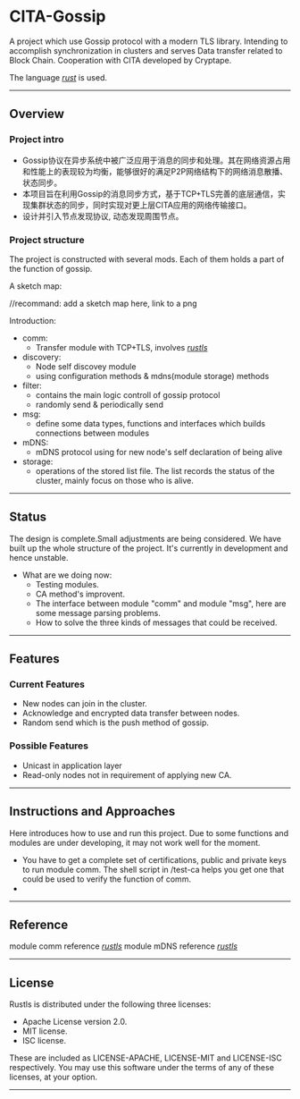 # CITA-Gossip

A project which use Gossip protocol with a modern TLS library. Intending to accomplish synchronization in clusters and serves Data transfer related to Block Chain. Cooperation with CITA developed by Cryptape.

The language [*rust*](https://www.rust-lang.org/zh-CN/) is used.

---
## Overview
### Project intro

 - Gossip协议在异步系统中被广泛应用于消息的同步和处理。其在网络资源占用和性能上的表现较为均衡，能够很好的满足P2P网络结构下的网络消息散播、状态同步。
 - 本项目旨在利用Gossip的消息同步方式，基于TCP+TLS完善的底层通信，实现集群状态的同步，同时实现对更上层CITA应用的网络传输接口。
 - 设计并引入节点发现协议, 动态发现周围节点。

### Project structure

The project is constructed with several mods. Each of them holds a part of the function of gossip.

A sketch map:

//recommand: add a sketch map here, link to a png 

Introduction:
* comm: 
    - Transfer module with TCP+TLS, involves [*rustls*](https://github.com/ctz/rustls)
* discovery: 
    - Node self discovey module
    - using configuration methods & mdns(module storage) methods
* filter:
    - contains the main logic controll of gossip protocol
    - randomly send & periodically send
* msg: 
    - define some data types, functions and interfaces which builds connections between modules
* mDNS:
    - mDNS protocol using for new node's self declaration of being alive
* storage:
    - operations of the stored list file. The list records the status of the cluster, mainly focus on those who is alive.

---
## Status
The design is complete.Small adjustments are being considered.
We have built up the whole structure of the project. 
It's currently in development and hence unstable.
 - What are we doing now:
     - Testing modules.
     - CA method's improvent.
     - The interface between module "comm" and module "msg", here are some message parsing problems.
     - How to solve the three kinds of messages that could be received.

---

## Features

### Current Features

 - New nodes can join in the cluster.
 - Acknowledge and encrypted data transfer between nodes.
 - Random send which is the push method of gossip.
 
### Possible Features

 - Unicast in application layer
 - Read-only nodes not in requirement of applying new CA.

---

## Instructions and Approaches
Here introduces how to use and run this project. Due to some functions and modules are under developing, it may not work well for the moment.
 - You have to get a complete set of certifications, public and private keys to run module comm. The shell script in /test-ca helps you get one that could be used to verify the function of comm.
 - 

---
## Reference
module comm reference [*rustls*](https://github.com/ctz/rustls)
module mDNS reference [*rustls*](https://github.com/ctz/rustls)

---
## License

Rustls is distributed under the following three licenses:

 - Apache License version 2.0.
 - MIT license.
 - ISC license.

These are included as LICENSE-APACHE, LICENSE-MIT and LICENSE-ISC respectively. You may use this software under the terms of any of these licenses, at your option.

---
